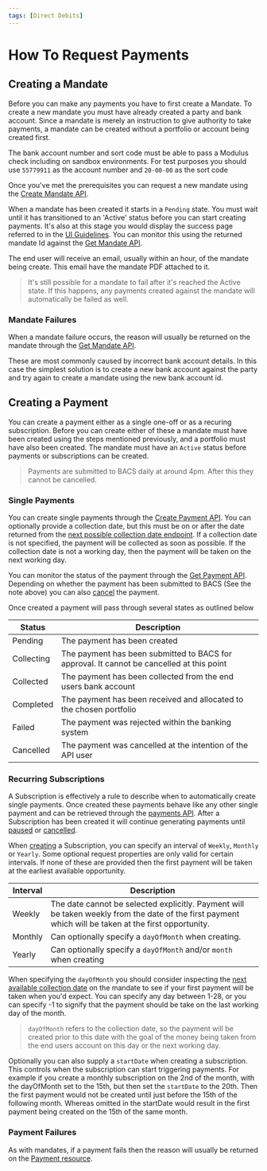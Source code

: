 ```yaml
---
tags: [Direct Debits]
---
```


# How To Request Payments

## Creating a Mandate
Before you can make any payments you have to first create a Mandate. To create a new mandate you must have already created a party and bank account. Since a mandate is merely an instruction to give authority to take payments, a mandate can be created without a portfolio or account being created first.

The bank account number and sort code must be able to pass a Modulus check including on sandbox environments. For test purposes you should use `55779911` as the account number and `20-00-00` as the sort code

Once you've met the prerequisites you can request a new mandate using the <a href="/docs/api/docs/openapi/api.yaml/paths/~1direct-debits~1mandates/post">Create Mandate API</a>.

When a mandate has been created it starts in a `Pending` state. You must wait until it has transitioned to an 'Active' status before you can start creating payments. It's also at this stage you would display the success page referred to in the [UI Guidelines](./Api-Access.md#page-3---success-screen). You can monitor this using the returned mandate Id against the <a href="/docs/api/docs/openapi/api.yaml/paths/~1direct-debits~1mandates~1%7BmandateId%7D/get">Get Mandate API</a>.

The end user will receive an email, usually within an hour, of the mandate being create. This email have the mandate PDF attached to it.

> It's still possible for a mandate to fail after it's reached the Active state. If this happens, any payments created against the mandate will automatically be failed as well.

### Mandate Failures
When a mandate failure occurs, the reason will usually be returned on the mandate through the <a href="/docs/api/docs/openapi/api.yaml/paths/~1direct-debits~1mandates~1%7BmandateId%7D/get">Get Mandate API</a>.

These are most commonly caused by incorrect bank account details. In this case the simplest solution is to create a new bank account against the party and try again to create a mandate using the new bank account id.

## Creating a Payment

You can create a payment either as a single one-off or as a recuring subscription. Before you can create either of these a mandate must have been created using the steps mentioned previously, and a portfolio must have also been created. The mandate must have an `Active` status before payments or subscriptions can be created.

> Payments are submitted to BACS daily at around 4pm. After this they cannot be cancelled.

### Single Payments
You can create single payments through the <a href="/docs/api/docs/openapi/api.yaml/paths/~1direct-debits~1payments/post">Create Payment API</a>. You can optionally provide a collection date, but this must be on or after the date returned from the <a href="/docs/api/docs/openapi/api.yaml/paths/~1direct-debits~1mandates~1%7BmandateId%7D~1next-possible-collection-date/get">next possible collection date endpoint</a>. If a collection date is not specified, the payment will be collected as soon as possible. If the collection date is not a working day, then the payment will be taken on the next working day.

You can monitor the status of the payment through the <a href="/docs/api/docs/openapi/api.yaml/paths/~1direct-debits~1payments~1%7BpaymentId%7D/get">Get Payment API</a>. Depending on whether the payment has been submitted to BACS (See the note above) you can also <a href="/docs/api/docs/openapi/api.yaml/paths/~1direct-debits~1payments~1%7BpaymentId%7D~1actions~1cancel/post">cancel</a> the payment.

Once created a payment will pass through several states as outlined below

|Status|Description|
|------|-----------|
|Pending|The payment has been created|
|Collecting|The payment has been submitted to BACS for approval. It cannot be cancelled at this point|
|Collected|The payment has been collected from the end users bank account|
|Completed|The payment has been received and allocated to the chosen portfolio|
|Failed|The payment was rejected within the banking system|
|Cancelled|The payment was cancelled at the intention of the API user|

### Recurring Subscriptions
A Subscription is effectively a rule to describe when to automatically create single payments. Once created these payments behave like any other single payment and can be retrieved through the <a href="/docs/api/docs/openapi/api.yaml/paths/~1direct-debits~1payments~1%7BpaymentId%7D/get">payments API</a>. After a Subscription has been created it will continue generating payments until <a href="/docs/api/docs/openapi/api.yaml/paths/~1direct-debits~1subscriptions~1%7BsubscriptionId%7D~1actions~1pause/post">paused</a> or <a href="/docs/api/docs/openapi/api.yaml/paths/~1direct-debits~1subscriptions~1%7BsubscriptionId%7D~1actions~1cancel/post">cancelled</a>.

When <a href="/docs/api/docs/openapi/api.yaml/paths/~1direct-debits~1subscriptions/post">creating</a> a Subscription, you can specify an interval of `Weekly`, `Monthly` or `Yearly`. Some optional request properties are only valid for certain intervals. If none of these are provided then the first payment will be taken at the earliest available opportunity.

|Interval|Description|
|--------|-----------|
|Weekly|The date cannot be selected explicitly. Payment will be taken weekly from the date of the first payment which will be taken at the first opportunity.|
|Monthly|Can optionally specify a `dayOfMonth` when creating. |
|Yearly|Can optionally specify a `dayOfMonth` and/or `month` when creating|

When specifying the `dayOfMonth` you should consider inspecting the <a href="/docs/api/docs/openapi/api.yaml/paths/~1direct-debits~1mandates~1%7BmandateId%7D~1next-possible-collection-date/get">next available collection date</a> on the mandate to see if your first payment will be taken when you'd expect. You can specify any day between 1-28, or you can specify -1 to signify that the payment should be take on the last working day of the month.

> `dayOfMonth` refers to the collection date, so the payment will be created prior to this date with the goal of the money being taken from the end users account on this day or the next working day.

Optionally you can also supply a `startDate` when creating a subscription. This controls when the subscription can start triggering payments. For example if you create a monthly subscription on the 2nd of the month, with the dayOfMonth set to the 15th, but then set the `startDate` to the 20th. Then the first payment would not be created until just before the 15th of the following month. Whereas omitted in the startDate would result in the first payment being created on the 15th of the same month.

### Payment Failures
As with mandates, if a payment fails then the reason will usually be returned on the <a href="/docs/api/docs/openapi/api.yaml/paths/~1direct-debits~1payments~1%7BpaymentId%7D/get">Payment resource</a>.